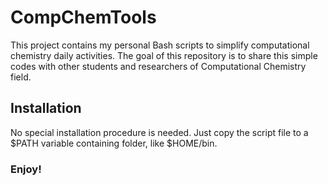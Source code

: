 # CompChemTools
This project contains my personal Bash scripts to simplify computational chemistry daily activities. The goal of this repository is to share this simple codes with other students and researchers of Computational Chemistry field.

## Installation 
No special installation procedure is needed. Just copy the script file to a $PATH variable containing folder, like $HOME/bin.

### Enjoy!
